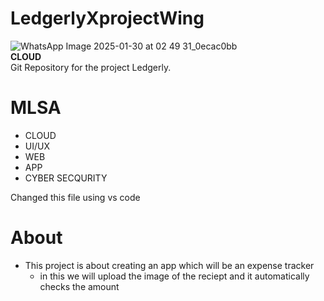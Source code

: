 # LedgerlyXprojectWing
![WhatsApp Image 2025-01-30 at 02 49 31_0ecac0bb](https://github.com/user-attachments/assets/1eb69113-453e-43b2-890c-a2bb2073cb00)
<br>
**CLOUD**
<br>
Git Repository for the project Ledgerly.
<br>
# **MLSA**
- CLOUD
- UI/UX
- WEB
- APP
- CYBER SECQURITY
  
 Changed this file using vs code

# **About**
- This project is about creating an app which will be an expense tracker
  <br>
   - in this we will upload the image of the reciept and it automatically checks the amount
